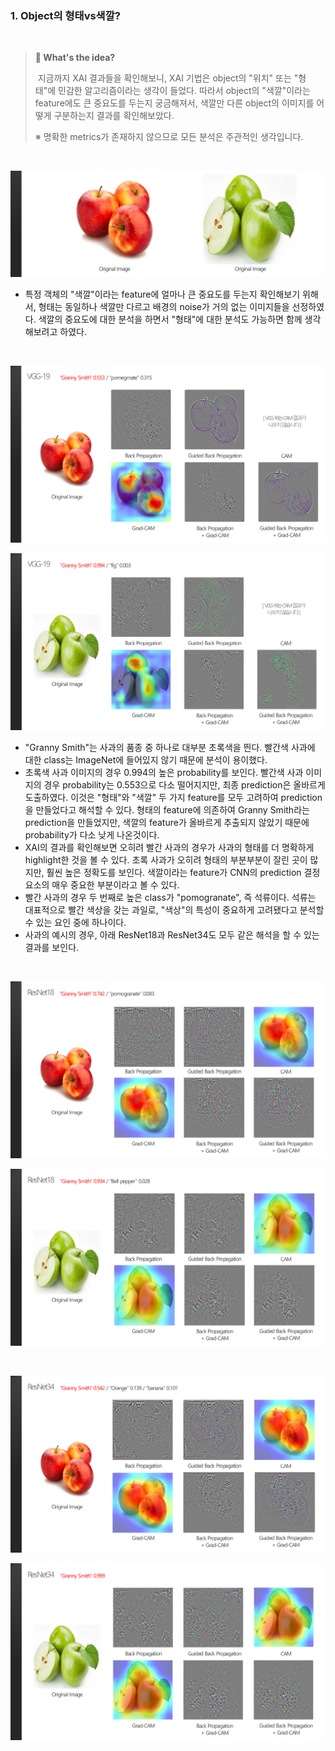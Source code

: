 ### 1. Object의 형태vs색깔?

<br>

> **:mag_right: What's the ​idea?**
>
>​	지금까지 XAI 결과들을 확인해보니, XAI 기법은 object의 "위치" 또는 "형태"에 민감한 알고리즘이라는 생각이 들었다. 따라서 object의 "색깔"이라는 feature에도 큰 중요도를 두는지 궁금해져서, 색깔만 다른 object의 이미지를 어떻게 구분하는지 결과를 확인해보았다.
>
>
>
>※ 명확한 metrics가 존재하지 않으므로 모든 분석은 주관적인 생각입니다.

<br>

![apples](../result_media/apples.PNG)

* 특정 객체의 "색깔"이라는 feature에 얼마나 큰 중요도를 두는지 확인해보기 위해서, 형태는 동일하나 색깔만 다르고 배경의 noise가 거의 없는 이미지들을 선정하였다. 색깔의 중요도에 대한 분석을 하면서 "형태"에 대한 분석도 가능하면 함께 생각해보려고 하였다.

<br>

![redapple_vgg19](../result_media/redapple_vgg19.PNG)

![greenapple_vgg19](../result_media/greenapple_vgg19.PNG)

* "Granny Smith"는 사과의 품종 중 하나로 대부분 초록색을 띈다. 빨간색 사과에 대한 class는 ImageNet에 들어있지 않기 때문에 분석이 용이했다.
* 초록색 사과 이미지의 경우 0.994의 높은 probability를 보인다. 빨간색 사과 이미지의 경우 probability는 0.553으로 다소 떨어지지만, 최종 prediction은 올바르게 도출하였다. 이것은 "형태"와 "색깔" 두 가지 feature를 모두 고려하여 prediction을 만들었다고 해석할 수 있다. 형태의 feature에 의존하여 Granny Smith라는 prediction을 만들었지만, 색깔의 feature가 올바르게 추출되지 않았기 때문에 probability가 다소 낮게 나온것이다.
* XAI의 결과를 확인해보면 오히려 빨간 사과의 경우가 사과의 형태를 더 명확하게 highlight한 것을 볼 수 있다. 초록 사과가 오히려 형태의 부분부분이 잘린 곳이 많지만, 훨씬 높은 정확도를 보인다. 색깔이라는 feature가 CNN의 prediction 결정 요소의 매우 중요한 부분이라고 볼 수 있다.
* 빨간 사과의 경우 두 번째로 높은 class가 "pomogranate", 즉 석류이다. 석류는 대표적으로 빨간 색상을 갖는 과일로, "색상"의 특성이 중요하게 고려됐다고 분석할 수 있는 요인 중에 하나이다.
* 사과의 예시의 경우, 아래 ResNet18과 ResNet34도 모두 같은 해석을 할 수 있는 결과를 보인다.

<br>

![redapple_resnet18](../result_media/redapple_resnet18.PNG)

![greenapple_resnet18](../result_media/greenapple_resnet18.PNG)

<br>

![redapple_resnet34](../result_media/redapple_resnet34.PNG)

![greenapple_resnet34](../result_media/greenapple_resnet34.PNG)

